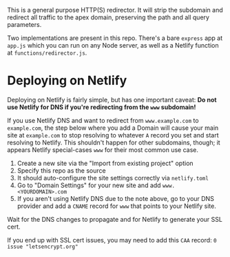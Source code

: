 This is a general purpose HTTP(S) redirector. It will strip the subdomain and redirect all traffic to the apex domain, preserving the path and all query parameters.

Two implementations are present in this repo. There's a bare `express` app at `app.js` which you can run on any Node server, as well as a Netlify function at `functions/redirector.js`.

# Deploying on Netlify

Deploying on Netlify is fairly simple, but has one important caveat: **Do not use Netlify for DNS if you're redirecting from the `www` subdomain!**

If you use Netlify DNS and want to redirect from `www.example.com` to `example.com`, the step below where you add a Domain will cause your main site at `example.com` to stop resolving to whatever `A` record you set and start resolving to Netlify. This shouldn't happen for other subdomains, though; it appears Netlify special-cases `www` for their most common use case.

1. Create a new site via the "Import from existing project" option
2. Specify this repo as the source
3. It should auto-configure the site settings correctly via `netlify.toml`
4. Go to "Domain Settings" for your new site and add `www.<YOURDOMAIN>.com`
5. If you aren't using Netlify DNS due to the note above, go to your DNS provider and add a `CNAME` record for `www` that points to your Netlify site.

Wait for the DNS changes to propagate and for Netlify to generate your SSL cert.

If you end up with SSL cert issues, you may need to add this `CAA` record: `0 issue "letsencrypt.org"`